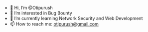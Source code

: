 - 👋 Hi, I’m @Otipurush
- 👀 I’m interested in Bug Bounty
- 🌱 I’m currently learning Network Security and Web Development
- 📫 How to reach me: otipurush@gmail.com
